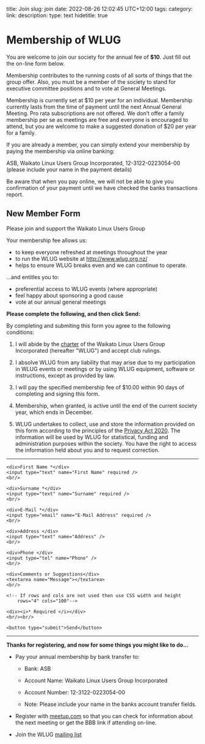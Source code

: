 title: Join
slug: join
date: 2022-08-26 12:02:45 UTC+12:00
tags: 
category: 
link: 
description: 
type: text
hidetitle: true
<!---
Draft completed: 2022-08-28 Ian Stewart

TODO: 
1. Get Treasurers email address off Peter.
2. formspree.io New Member Form goes to irsbugs@hotmail.com
3.  Privacy Act 1993 https://dpmc.govt.nz/our-business-units/cabinet-office/supporting-work-cabinet/cabinet-manual/8-official-information-3

2020 Principles https://www.legislation.govt.nz/act/public/2020/0031/latest/LMS23342.html
-->

# Membership of WLUG

You are welcome to join our society for the annual fee of **$10**. Just fill out the on-line form below.

Membership contributes to the running costs of all sorts of things that the group offer. Also, you must be a member of the society to stand for executive committee positions and to vote at General Meetings.

Membership is currently set at $10 per year for an individual. Membership currently lasts from the time of payment until the next Annual General Meeting. Pro rata subscriptions are not offered. We don’t offer a family membership per se as meetings are free and everyone is encouraged to attend, but you are welcome to make a suggested donation of $20 per year for a family.


If you are already a member, you can simply extend your membership by paying the membership via online banking:

ASB, Waikato Linux Users Group Incorporated, 12-3122-0223054-00 (please include your name in the payment details)

Be aware that when you pay online, we will not be able to give you confirmation of your payment until we have checked the banks transactions report.


## New Member Form

Please join and support the Waikato Linux Users Group

Your membership fee allows us:

* to keep everyone refreshed at meetings throughout the year
* to run the WLUG website at http://www.wlug.org.nz/
* helps to ensure WLUG breaks even and we can continue to operate.


...and entitles you to:

* preferential access to WLUG events (where appropriate)
* feel happy about sponsoring a good cause
* vote at our annual general meetings


**Please complete the following, and then click Send:**   

By completing and submiting this form you agree to the following conditions:

1. I will abide by the [charter](/charter/charter/) of the Waikato Linux Users Group Incorporated (hereafter
"WLUG") and accept club rulings.

2. I absolve WLUG from any liability that may arise due to my participation in WLUG events or
meetings or by using WLUG equipment, software or instructions, except as provided by
law.

3. I will pay the specified membership fee of $10.00 within 90 days of completing and signing
this form.

4. Membership, when granted, is active until the end of the current society year, which ends in
December.

5. WLUG undertakes to collect, use and store the information provided on this form according
to the principles of the [Privacy Act 2020](https://www.legislation.govt.nz/act/public/2020/0031/latest/LMS23223.html). The information will be used by WLUG for
statistical, funding and administration purposes within the society. You have the right to
access the information held about you and to request correction.


<!--- Add CSS for textarea to increase width -->
<style>
    textarea {
      width: 80%;
      }
</style>
<!--- New Member form. Using formspree to relay the form contents as an e-mail. -->
<hr>

<form action="https://formspree.io/f/myyvzbjv" method="POST">

    <div>First Name *</div>
    <input type="text" name="First Name" required />
    <br/>

    <div>Surname *</div>
    <input type="text" name="Surname" required />
    <br/>
    
    <div>E-Mail *</div>
    <input type="email" name="E-Mail Address" required />
    <br/>

    <div>Address </div>
    <input type="text" name="Address" />
    <br/>

    <div>Phone </div>
    <input type="tel" name="Phone" />
    <br/>

    <div>Comments or Suggestions</div>
    <textarea name="Message"></textarea>    
    <br/>
   
    <!-- If rows and cols are not used then use CSS width and height
        rows="4" cols="100"-->

    <div><i>* Required </i></div>
    <br/><br/>

    <button type="submit">Send</button>  
             
</form>
<hr> 

**Thanks for registering, and now for some things you might like to do...**

* Pay your annual membership by bank transfer to: 

    * Bank: ASB 
    * Account Name: Waikato Linux Users Group Incorporated
    * Account Number: 12-3122-0223054-00
    
    * Note: Please include your name in the banks account transfer fields.

* Register with [meetup.com](https://www.meetup.com/WaikatoLinuxUsersGroup/) so that you can check for information about the next meeting or get the BBB link if attending on-line.

* Join the WLUG [mailing list](/mail/)


